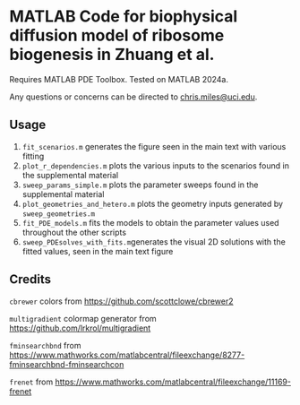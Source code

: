 # MATLAB Code for biophysical diffusion model of ribosome biogenesis in Zhuang et al.

Requires MATLAB PDE Toolbox. Tested on MATLAB 2024a. 

Any questions or concerns can be directed to chris.miles@uci.edu.

## Usage

1. `fit_scenarios.m` generates the figure seen in the main text with various fitting
2. `plot_r_dependencies.m` plots the various inputs to the scenarios found in the supplemental material
3. `sweep_params_simple.m` plots the parameter sweeps found in the supplemental material
4. `plot_geometries_and_hetero.m` plots the geometry inputs generated by `sweep_geometries.m`
5. `fit_PDE_models.m` fits the models to obtain the parameter values used throughout the other scripts
6. `sweep_PDEsolves_with_fits.m`generates the visual 2D solutions with the fitted values, seen in the main text figure 

## Credits

`cbrewer` colors from https://github.com/scottclowe/cbrewer2

`multigradient` colormap generator from https://github.com/lrkrol/multigradient

`fminsearchbnd` from https://www.mathworks.com/matlabcentral/fileexchange/8277-fminsearchbnd-fminsearchcon

`frenet` from https://www.mathworks.com/matlabcentral/fileexchange/11169-frenet
